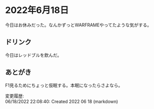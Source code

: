 # 2022年6月18日

今日はお休みだった。なんかずっとWARFRAMEやってたような気がする。

## ドリンク

今日はレッドブルを飲んだ。

## あとがき

F1見るためにちょっと仮眠する。本眠になったらさよなら。

変更履歴:  
06/18/2022 22:08:40: Created 2022 06 18 (markdown)  
